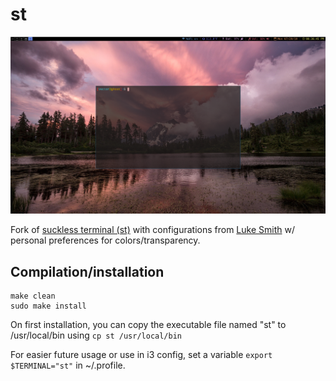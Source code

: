 # st
![st](img/pic.png)

Fork of [suckless terminal (st)](https://st.suckless.org/) with configurations from [Luke Smith](https://github.com/LukeSmithxyz/st) w/ personal preferences for colors/transparency.

## Compilation/installation
```
make clean
sudo make install
```

On first installation, you can copy the executable file named "st" to /usr/local/bin using `cp st /usr/local/bin`

For easier future usage or use in i3 config, set a variable `export $TERMINAL="st"` in ~/.profile. 


